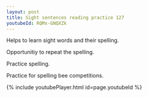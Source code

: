 ```yaml
---
layout: post
title: Sight sentences reading practice 127
youtubeId: RQMx-GNQXZk
---
```

 
 
Helps to learn sight words and their spelling.

Opportunitiy to repeat the spelling. 

Practice spelling. 
 
Practice for spelling bee competitions. 
 
{% include youtubePlayer.html id=page.youtubeId %}
 
 
